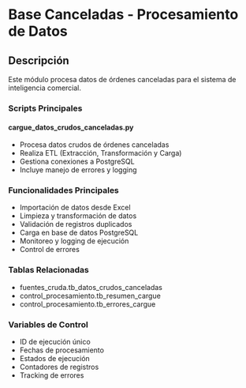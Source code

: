 # Base Canceladas - Procesamiento de Datos

## Descripción
Este módulo procesa datos de órdenes canceladas para el sistema de inteligencia comercial.

### Scripts Principales

#### cargue_datos_crudos_canceladas.py
- Procesa datos crudos de órdenes canceladas
- Realiza ETL (Extracción, Transformación y Carga)
- Gestiona conexiones a PostgreSQL
- Incluye manejo de errores y logging

### Funcionalidades Principales
- Importación de datos desde Excel
- Limpieza y transformación de datos
- Validación de registros duplicados
- Carga en base de datos PostgreSQL
- Monitoreo y logging de ejecución
- Control de errores

### Tablas Relacionadas
- fuentes_cruda.tb_datos_crudos_canceladas
- control_procesamiento.tb_resumen_cargue
- control_procesamiento.tb_errores_cargue

### Variables de Control
- ID de ejecución único
- Fechas de procesamiento
- Estados de ejecución
- Contadores de registros
- Tracking de errores
